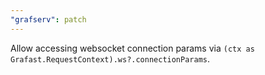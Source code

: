 ```yaml
---
"grafserv": patch
---
```


Allow accessing websocket connection params via
`(ctx as Grafast.RequestContext).ws?.connectionParams`.
